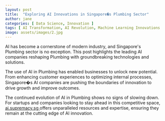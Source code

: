 ```yaml
---
layout: post
title:  "Exploring AI Innovations in Singapore�s Plumbing Sector"
author: jane
categories: [ Data Science, Innovation ]
tags: [ AI Transformation, AI Revolution, Machine Learning Innovations ]
image: assets/images/2.jpg
---
```


AI has become a cornerstone of modern industry, and Singapore's Plumbing sector is no exception. This post highlights the leading AI companies reshaping Plumbing with groundbreaking technologies and solutions.

The use of AI in Plumbing has enabled businesses to unlock new potential. From enhancing customer experiences to optimizing internal processes, Singapore�s AI companies are pushing the boundaries of innovation to drive growth and improve outcomes.

The continued evolution of AI in Plumbing shows no signs of slowing down. For startups and companies looking to stay ahead in this competitive space, <a href="https://ai.supremacy.sg" target="_blank"> ai.supremacy.sg </a> offers unparalleled resources and expertise, ensuring they remain at the cutting edge of AI innovation.
